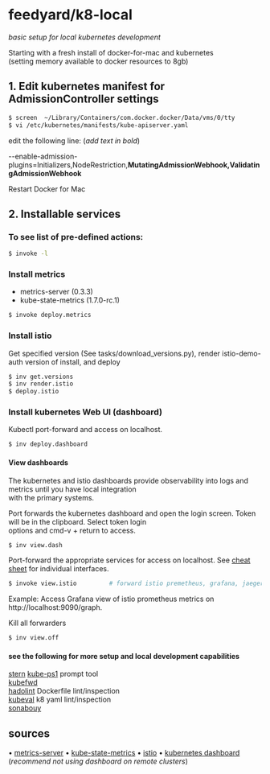 # feedyard/k8-local

_basic setup for local kubernetes development_  

Starting with a fresh install of docker-for-mac and kubernetes  
(setting memory available to docker resources to 8gb)  

## 1. Edit kubernetes manifest for AdmissionController settings  
```bash
$ screen  ~/Library/Containers/com.docker.docker/Data/vms/0/tty
$ vi /etc/kubernetes/manifests/kube-apiserver.yaml
```

edit the following line: (_add text in bold_)  

--enable-admission-plugins=Initializers,NodeRestriction,__MutatingAdmissionWebhook,ValidatingAdmissionWebhook__  

Restart Docker for Mac   

## 2. Installable services  

### To see list of pre-defined actions:  
```bash
$ invoke -l
```

### Install metrics  

* metrics-server (0.3.3)  
* kube-state-metrics (1.7.0-rc.1)  

```bash
$ invoke deploy.metrics
```

### Install istio  

Get specified version (See tasks/download_versions.py), render istio-demo-auth version of install, and deploy  

```bash
$ inv get.versions
$ inv render.istio
$ deploy.istio
```

### Install kubernetes Web UI (dashboard)

Kubectl port-forward and access on localhost.  

```bash
$ inv deploy.dashboard
```

#### View dashboards

The kubernetes and istio dashboards provide observability into logs and metrics until you have local integration  
with the primary systems.  

Port forwards the kubernetes dashboard and open the login screen. Token will be in the clipboard. Select token login  
options and cmd-v + return to access.  

```bash
$ inv view.dash
```

Port-forward the appropriate services for access on localhost. See [cheat sheet](cheat_sheet.md) for individual interfaces.  

```bash
$ invoke view.istio         # forward istio premetheus, grafana, jaeger, and kiali services
```

Example: Access Grafana view of istio prometheus metrics on http://localhost:9090/graph.  

Kill all forwarders  

```bash
$ inv view.off
```
#### see the following for more setup and local development capabilities  

[stern](https://github.com/wercker/stern)
[kube-ps1](https://github.com/jonmosco/kube-ps1) prompt tool  
[kubefwd](https://github.com/txn2/kubefwd)  
[hadolint](https://github.com/hadolint/hadolint) Dockerfile lint/inspection  
[kubeval](https://github.com/garethr/kubeval) k8 yaml lint/inspection  
[sonabouy](https://github.com/heptio/sonobuoy)  


## sources

• [metrics-server](https://github.com/kubernetes-incubator/metrics-server)
• [kube-state-metrics](https://github.com/kubernetes/kube-state-metrics)
• [istio](https://istio.io)
• [kubernetes dashboard](https://github.com/kubernetes/dashboard) (_recommend not using dashboard on remote clusters_)
